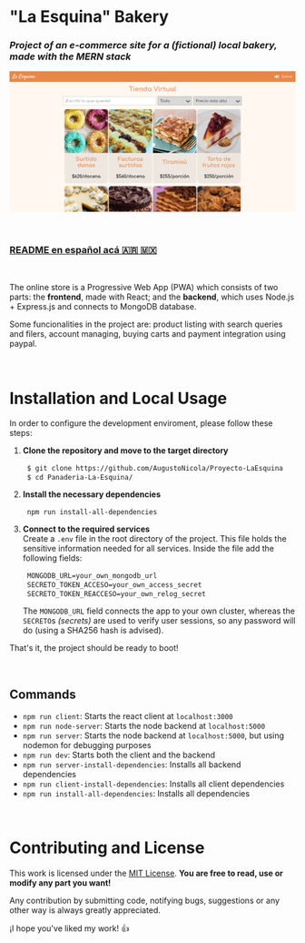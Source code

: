 # **"La Esquina" Bakery**
### *Project of an e-commerce site for a *(fictional)* local bakery, made with the MERN stack*

![Screenshot](https://raw.githubusercontent.com/AugustoNicola/Panaderia-La-Esquina/produccion/screenshot.png)

<br>

### [README en español acá :argentina: :mexico:](https://github.com/AugustoNicola/Panaderia-La-Esquina/blob/produccion/README.md)

<br>

The online store is a Progressive Web App (PWA) which consists of two parts: the **frontend**, made with React; and the **backend**, which uses Node.js + Express.js and connects to MongoDB database.

Some funcionalities in the project are: product listing with search queries and filers, account managing, buying carts and payment integration using paypal.

<br />

# Installation and Local Usage
In order to configure the development enviroment, please follow these steps:

1. **Clone the repository and move to the target directory**
	
		$ git clone https://github.com/AugustoNicola/Proyecto-LaEsquina
		$ cd Panaderia-La-Esquina/
	
2. **Install the necessary dependencies**
		
		npm run install-all-dependencies

3. **Connect to the required services**  
	Create a `.env` file in the root directory of the project. This file holds the sensitive information needed for all services. Inside the file add the following fields:
	
		MONGODB_URL=your_own_mongodb_url
		SECRETO_TOKEN_ACCESO=your_own_access_secret
		SECRETO_TOKEN_REACCESO=your_own_relog_secret
	The `MONGODB_URL` field connects the app to your own cluster, whereas the `SECRETO`s *(secrets)* are used to verify user sessions, so any password will do (using a SHA256 hash is advised).

That's it, the project should be ready to boot!

<br />

## Commands

* `npm run client`: Starts the react client at `localhost:3000`
* `npm run node-server`: Starts the node backend at `localhost:5000`
* `npm run server`: Starts the node backend at `localhost:5000`, but using nodemon for debugging purposes
* `npm run dev`: Starts both the client and the backend
* `npm run server-install-dependencies`: Installs all backend dependencies
* `npm run client-install-dependencies`: Installs all client dependencies
* `npm run install-all-dependencies`: Installs all dependencies

<br />

# Contributing and License
This work is licensed under the [MIT License](https://choosealicense.com/licenses/mit/). **You are free to read, use or modify any part you want!**

Any contribution by submitting code, notifying bugs, suggestions or any other way is always greatly appreciated.

¡I hope you've liked my work! :+1: